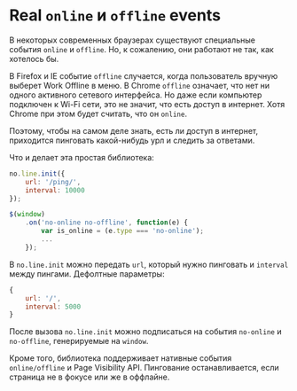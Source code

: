 # Real `online` и `offline` events

В некоторых современных браузерах существуют специальные события `online` и `offline`.
Но, к сожалению, они работают не так, как хотелось бы.

В Firefox и IE событие `offline` случается, когда пользователь вручную выберет Work Offline в меню.
В Chrome `offline` означает, что нет ни одного активного сетевого интерфейса.
Но даже если компьютер подключен к Wi-Fi сети, это не значит, что есть доступ в интернет.
Хотя Chrome при этом будет считать, что он `online`.

Поэтому, чтобы на самом деле знать, есть ли доступ в интернет,
приходится пинговать какой-нибудь урл и следить за ответами.

Что и делает эта простая библиотека:

```js
no.line.init({
    url: '/ping/',
    interval: 10000
});

$(window)
    .on('no-online no-offline', function(e) {
        var is_online = (e.type === 'no-online');
        ...
    });
```

В `no.line.init` можно передать `url`, который нужно пинговать и `interval` между пингами.
Дефолтные параметры:

```js
{
    url: '/',
    interval: 5000
}
```

После вызова `no.line.init` можно подписаться на события `no-online` и `no-offline`, генерируемые на `window`.

Кроме того, библиотека поддерживает нативные события `online/offline` и Page Visibility API.
Пингование останавливается, если страница не в фокусе или же в оффлайне.

